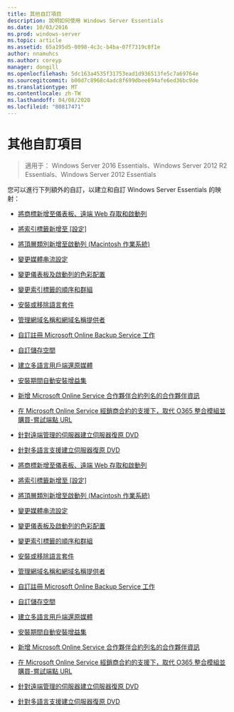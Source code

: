 ```yaml
---
title: 其他自訂項目
description: 說明如何使用 Windows Server Essentials
ms.date: 10/03/2016
ms.prod: windows-server
ms.topic: article
ms.assetid: 65a195d5-0098-4c3c-b4ba-07f7319c8f1e
author: nnamuhcs
ms.author: coreyp
manager: dongill
ms.openlocfilehash: 5dc163a4535f31753ead1d936513fe5c7a69764e
ms.sourcegitcommit: b00d7c8968c4adc8f699dbee694afe6ed36bc9de
ms.translationtype: MT
ms.contentlocale: zh-TW
ms.lasthandoff: 04/08/2020
ms.locfileid: "80817471"
---
```

# <a name="additional-customizations"></a>其他自訂項目

>適用于： Windows Server 2016 Essentials、Windows Server 2012 R2 Essentials、Windows Server 2012 Essentials

您可以進行下列額外的自訂，以建立和自訂 Windows Server Essentials 的映射：  
  

-   [將商標新增至儀表板、遠端 Web 存取和啟動列](Add-Branding-to-the-Dashboard--Remote-Web-Access--and-Launchpad.md)  
  
-   [將索引標籤新增至 [設定]](Add-a-Tab-to-Settings.md)  
  
-   [將頂層類別新增至啟動列 (Macintosh 作業系統)](Add-Top-Level-Categories-to-the-Launchpad--Macintosh-Operating-System-.md)  
  
-   [變更媒體串流設定](Change-Media-Streaming-Settings.md)  
  
-   [變更儀表板及啟動列的色彩配置](Change-the-Color-Scheme-of-the-Dashboard-and-Launchpad.md)  
  
-   [變更索引標籤的順序和群組](Change-the-Order-and-Grouping-of-Tabs.md)  
  
-   [安裝或移除語言套件](Install-or-Remove-Language-Packs.md)  
  
-   [管理網域名稱和網域名稱提供者](Manage-Domain-Names-and-Domain-Name-Providers.md)  
  
-   [自訂註冊 Microsoft Online Backup Service 工作](Customize-Sign-Up-for-Microsoft-Online-Backup-Service-task.md)  
  
-   [自訂儲存空間](Customize-Storage-Spaces.md)  
  
-   [建立多語言用戶端還原媒體](Build-Multi-Language-Client-Restore-Media.md)  
  
-   [安裝期間自動安裝增益集](Automate-Installation-of-Add-Ins-During-Setup.md)  
  
-   [新增 Microsoft Online Service 合作夥伴合約列名的合作夥伴資訊](Add-Microsoft-Online-Service-Partner-Agreement-Partner-of-Record-Information.md)  
  
-   [在 Microsoft Online Service 經銷商合約的支援下，取代 O365 整合模組並購買-嘗試端點 URL](Replace-O365-Integration-Module-Buy-Try-Endpoint-URL-in-Support-of-Microsoft-Online-Service-Reseller-Agreement.md)  
  
-   [針對遠端管理的伺服器建立伺服器復原 DVD](Create-a-Server-Recovery-DVD-for-Remotely-Administered-Servers.md)  
  
-   [針對多語言支援建立伺服器復原 DVD](Create-a-Server-Recovery-DVD-for-Multi-Language-Support.md)

-   [將商標新增至儀表板、遠端 Web 存取和啟動列](../install/Add-Branding-to-the-Dashboard--Remote-Web-Access--and-Launchpad.md)  
  
-   [將索引標籤新增至 [設定]](../install/Add-a-Tab-to-Settings.md)  
  
-   [將頂層類別新增至啟動列 (Macintosh 作業系統)](../install/Add-Top-Level-Categories-to-the-Launchpad--Macintosh-Operating-System-.md)  
  
-   [變更媒體串流設定](../install/Change-Media-Streaming-Settings.md)  
  
-   [變更儀表板及啟動列的色彩配置](../install/Change-the-Color-Scheme-of-the-Dashboard-and-Launchpad.md)  
  
-   [變更索引標籤的順序和群組](../install/Change-the-Order-and-Grouping-of-Tabs.md)  
  
-   [安裝或移除語言套件](../install/Install-or-Remove-Language-Packs.md)  
  
-   [管理網域名稱和網域名稱提供者](../install/Manage-Domain-Names-and-Domain-Name-Providers.md)  
  
-   [自訂註冊 Microsoft Online Backup Service 工作](../install/Customize-Sign-Up-for-Microsoft-Online-Backup-Service-task.md)  
  
-   [自訂儲存空間](../install/Customize-Storage-Spaces.md)  
  
-   [建立多語言用戶端還原媒體](../install/Build-Multi-Language-Client-Restore-Media.md)  
  
-   [安裝期間自動安裝增益集](../install/Automate-Installation-of-Add-Ins-During-Setup.md)  
  
-   [新增 Microsoft Online Service 合作夥伴合約列名的合作夥伴資訊](../install/Add-Microsoft-Online-Service-Partner-Agreement-Partner-of-Record-Information.md)  
  
-   [在 Microsoft Online Service 經銷商合約的支援下，取代 O365 整合模組並購買-嘗試端點 URL](../install/Replace-O365-Integration-Module-Buy-Try-Endpoint-URL-in-Support-of-Microsoft-Online-Service-Reseller-Agreement.md)  
  
-   [針對遠端管理的伺服器建立伺服器復原 DVD](../install/Create-a-Server-Recovery-DVD-for-Remotely-Administered-Servers.md)  
  
-   [針對多語言支援建立伺服器復原 DVD](../install/Create-a-Server-Recovery-DVD-for-Multi-Language-Support.md)

